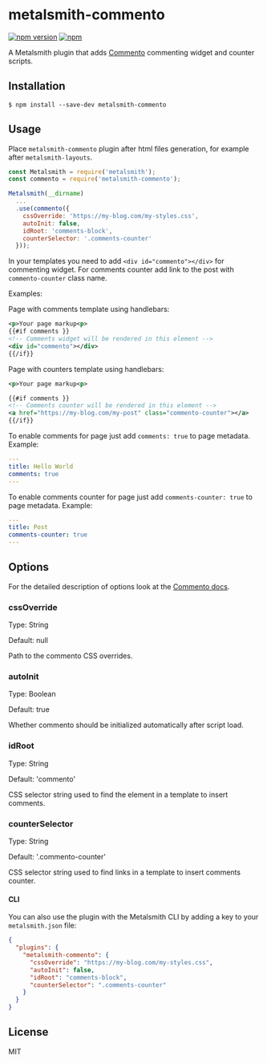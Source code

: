 # metalsmith-commento

[![npm version](https://badge.fury.io/js/metalsmith-commento.svg)](https://badge.fury.io/js/metalsmith-commento)
[![npm](https://img.shields.io/npm/dt/metalsmith-commento.svg)](https://github.com/vitaliy-bobrov/metalsmith-commento)

  A Metalsmith plugin that adds [Commento](https://commento.io/) commenting widget and counter scripts.

## Installation

    $ npm install --save-dev metalsmith-commento

## Usage

Place `metalsmith-commento` plugin after html files generation, for example after `metalsmith-layouts`.

```js
const Metalsmith = require('metalsmith');
const commento = require('metalsmith-commento');

Metalsmith(__dirname)
  ...
  .use(commento({
    cssOverride: 'https://my-blog.com/my-styles.css',
    autoInit: false,
    idRoot: 'comments-block',
    counterSelector: '.comments-counter'
  }));
```

  In your templates you need to add `<div id="commento"></div>` for commenting widget. For comments counter add link to the post with `commento-counter` class name.

  Examples:

  Page with comments template using handlebars:
  ```xml
  <p>Your page markup<p>
  {{#if comments }}
  <!-- Comments widget will be rendered in this element -->
  <div id="commento"></div>
  {{/if}}
  ```

  Page with counters template using handlebars:
  ```xml
  <p>Your page markup<p>

  {{#if comments }}
  <!-- Comments counter will be rendered in this element -->
  <a href="https://my-blog.com/my-post" class="commento-counter"></a>
  {{/if}}
  ```

  To enable comments for page just add `comments: true` to page metadata.
    Example:

  ```yaml
  ---
  title: Hello World
  comments: true
  ---
  ```

  To enable comments counter for page just add `comments-counter: true` to page metadata.
    Example:

  ```yaml
  ---
  title: Post
  comments-counter: true
  ---
  ```

## Options

For the detailed description of options look at the [Commento docs](https://docs.commento.io/configuration/frontend/).

### cssOverride
  Type: String

  Default: null

  Path to the commento CSS overrides.

### autoInit
  Type: Boolean

  Default: true

  Whether commento should be initialized automatically after script load.

### idRoot
  Type: String

  Default: 'commento'

  CSS selector string used to find the element in a template to insert comments.

### counterSelector
  Type: String

  Default: '.commento-counter'

  CSS selector string used to find links in a template to insert comments counter.

#### CLI

  You can also use the plugin with the Metalsmith CLI by adding a key to your `metalsmith.json` file:

```json
{
  "plugins": {
    "metalsmith-commento": {
      "cssOverride": "https://my-blog.com/my-styles.css",
      "autoInit": false,
      "idRoot": "comments-block",
      "counterSelector": ".comments-counter"
    }
  }
}
```

## License

  MIT
